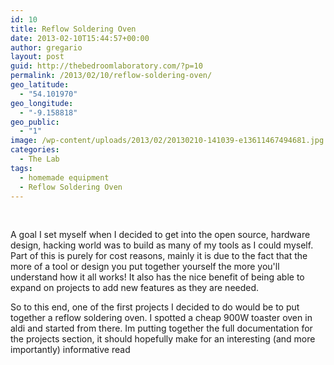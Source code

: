 ```yaml
---
id: 10
title: Reflow Soldering Oven
date: 2013-02-10T15:44:57+00:00
author: gregario
layout: post
guid: http://thebedroomlaboratory.com/?p=10
permalink: /2013/02/10/reflow-soldering-oven/
geo_latitude:
  - "54.101970"
geo_longitude:
  - "-9.158818"
geo_public:
  - "1"
image: /wp-content/uploads/2013/02/20130210-141039-e13611467494681.jpg
categories:
  - The Lab
tags:
  - homemade equipment
  - Reflow Soldering Oven
---
```

&nbsp;

A goal I set myself when I decided to get into the open source, hardware design, hacking world was to build as many of my tools as I could myself. Part of this is purely for cost reasons, mainly it is due to the fact that the more of a tool or design you put together yourself the more you'll understand how it all works! It also has the nice benefit of being able to expand on projects to add new features as they are needed.

So to this end, one of the first projects I decided to do would be to put together a reflow soldering oven. I spotted a cheap 900W toaster oven in aldi and started from there. Im putting together the full documentation for the projects section, it should hopefully make for an interesting (and more importantly) informative read